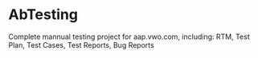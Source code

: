 # AbTesting
Complete mannual testing project for aap.vwo.com, including: RTM, Test Plan, Test Cases, Test Reports, Bug Reports
